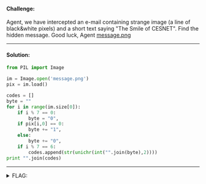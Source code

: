 #### Challenge:

Agent, we have intercepted an e-mail containing strange image (a line of black&white pixels) and a short text saying "The Smile of CESNET". Find the hidden message. Good luck, Agent [message.png](./message.png)

---

#### Solution:

```python
from PIL import Image

im = Image.open('message.png')
pix = im.load()

codes = []
byte = ""
for i in range(im.size[0]):
    if i % 7 == 0:
        byte = "0",
    if pix[i,0] == 0:
        byte += "1",
    else:
        byte += "0",
    if i % 7 == 6:
        codes.append(str(unichr(int("".join(byte),2))))
print "".join(codes)
```

---

<details><summary>FLAG:</summary>

```
CT18-BKuN-McWB-cBJR-QDXI
```

</details>
